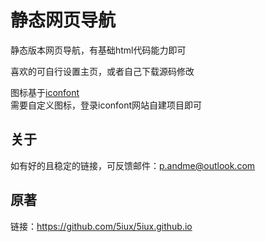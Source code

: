 # 静态网页导航
静态版本网页导航，有基础html代码能力即可

喜欢的可自行设置主页，或者自己下载源码修改

图标基于[iconfont](https://www.iconfont.cn/)   
需要自定义图标，登录iconfont网站自建项目即可
## 关于
如有好的且稳定的链接，可反馈邮件：p.andme@outlook.com
## 原著

链接：https://github.com/5iux/5iux.github.io

